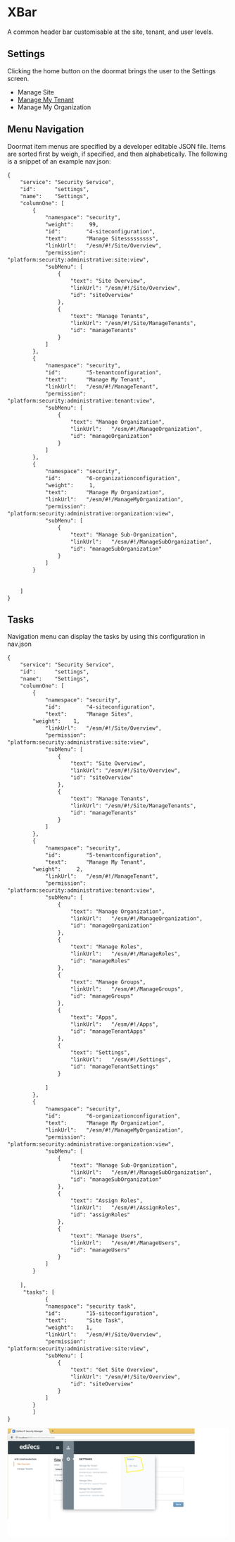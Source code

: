 # XBar
A common header bar customisable at the site, tenant, and user levels.

## Settings
Clicking the home button on the doormat brings the user to the Settings screen.

  * Manage Site
  * [Manage My Tenant](docs/ManageMyTenant.md)
  * Manage My Organization
  
## Menu Navigation
Doormat item menus are specified by a developer editable JSON file.  Items are sorted first by 
weigh, if specified, and then alphabetically.  The following is a snippet of an example nav.json:


    {
        "service": "Security Service",
        "id":      "settings",
        "name":    "Settings",
        "columnOne": [
            {
                "namespace": "security",
                "weight":     99,
                "id":        "4-siteconfiguration",
                "text":      "Manage Sitesssssssss",
                "linkUrl":   "/esm/#!/Site/Overview", 
                "permission": "platform:security:administrative:site:view",
                "subMenu": [
                    {
                        "text": "Site Overview",
                        "linkUrl": "/esm/#!/Site/Overview", 
                        "id": "siteOverview" 
                    },
                    {
                        "text": "Manage Tenants",
                        "linkUrl": "/esm/#!/Site/ManageTenants",  
                        "id": "manageTenants"
                    }
                ]
            },
            {
                "namespace": "security",
                "id":        "5-tenantconfiguration",
                "text":      "Manage My Tenant",
                "linkUrl":   "/esm/#!/ManageTenant",
                "permission": "platform:security:administrative:tenant:view",
                "subMenu": [
                    {
                        "text": "Manage Organization",
                        "linkUrl":   "/esm/#!/ManageOrganization",
                        "id": "manageOrganization"
                    }
                ]
            },
            {
                "namespace": "security",
                "id":        "6-organizationconfiguration",
                "weight":     1,
                "text":      "Manage My Organization",
                "linkUrl":   "/esm/#!/ManageMyOrganization",
                "permission": "platform:security:administrative:organization:view",
                "subMenu": [
                    {
                        "text": "Manage Sub-Organization",
                        "linkUrl":   "/esm/#!/ManageSubOrganization",
                        "id": "manageSubOrganization"
                    }
                ]
            }
    
    
        ]
    }

## Tasks

Navigation menu can display the tasks by using this configuration in nav.json

    {
        "service": "Security Service",
        "id":      "settings",
        "name":    "Settings",
        "columnOne": [
            {
                "namespace": "security",
                "id":        "4-siteconfiguration",
                "text":      "Manage Sites",
            "weight":    1,
                "linkUrl":   "/esm/#!/Site/Overview",
                "permission": "platform:security:administrative:site:view",
                "subMenu": [
                    {
                        "text": "Site Overview",
                        "linkUrl": "/esm/#!/Site/Overview",
                        "id": "siteOverview"
                    },
                    {
                        "text": "Manage Tenants",
                        "linkUrl": "/esm/#!/Site/ManageTenants",
                        "id": "manageTenants"
                    }
                ]
            },
            {
                "namespace": "security",
                "id":        "5-tenantconfiguration",
                "text":      "Manage My Tenant",
            "weight":     2,
                "linkUrl":   "/esm/#!/ManageTenant",
                "permission": "platform:security:administrative:tenant:view",
                "subMenu": [
                    {
                        "text": "Manage Organization",
                        "linkUrl":   "/esm/#!/ManageOrganization",
                        "id": "manageOrganization"
                    },
                    {
                        "text": "Manage Roles",
                        "linkUrl":   "/esm/#!/ManageRoles",
                        "id": "manageRoles"
                    },
                    {
                        "text": "Manage Groups",
                        "linkUrl":   "/esm/#!/ManageGroups",
                        "id": "manageGroups"
                    },
                    {
                        "text": "Apps",
                        "linkUrl":   "/esm/#!/Apps",
                        "id": "manageTenantApps"
                    },
                    {
                        "text": "Settings",
                        "linkUrl":   "/esm/#!/Settings",
                        "id": "manageTenantSettings"
                    }
                    
                ]
            },
            {
                "namespace": "security",
                "id":        "6-organizationconfiguration",
                "text":      "Manage My Organization",
                "linkUrl":   "/esm/#!/ManageMyOrganization",
                "permission": "platform:security:administrative:organization:view",
                "subMenu": [
                    {
                        "text": "Manage Sub-Organization",
                        "linkUrl":   "/esm/#!/ManageSubOrganization",
                        "id": "manageSubOrganization"
                    },
                    {
                        "text": "Assign Roles",
                        "linkUrl":   "/esm/#!/AssignRoles",
                        "id": "assignRoles"
                    },
                    {
                        "text": "Manage Users",
                        "linkUrl":   "/esm/#!/ManageUsers",
                        "id": "manageUsers"
                    }
                ]
            }
    
        ],
         "tasks": [
                {
                "namespace": "security task",
                "id":        "15-siteconfiguration",
                "text":      "Site Task",
                "weight":    1,
                "linkUrl":   "/esm/#!/Site/Overview",
                "permission": "platform:security:administrative:site:view",
                "subMenu": [
                    {
                        "text": "Get Site Overview",
                        "linkUrl": "/esm/#!/Site/Overview",
                        "id": "siteOverview"
                    }
                ]
            }
            ]
    }

 ![Tasks](docs/images/tasks.png)
